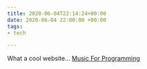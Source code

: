 ```yaml
---
title: 2020-06-04T22:14:24+00:00
date: 2020-06-04 22:00:00 +00:00
tags:
- tech

---
```

What a cool website... [Music For Programming](http://musicforprogramming.net/?one "Music For Programming")
